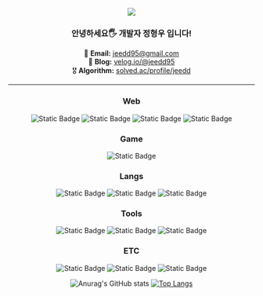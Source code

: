 <div align="center">

![](https://capsule-render.vercel.app/api?type=waving&height=300&color=gradient&text=Dev_Jeedd&reversal=false&textBg=true&animation=fadeIn&fontAlign=50)

### 안녕하세요🖐️ 개발자 정형우 입니다!
📧 **Email:** jeedd95@gmail.com<br>
📝 **Blog:** [velog.io/@jeedd95](https://velog.io/@jeedd95)<br>
🎖️ **Algorithm:** [solved.ac/profile/jeedd](https://solved.ac/profile/jeedd)

---
### Web
![Static Badge](https://img.shields.io/badge/spring-6DB33F?style=for-the-badge&logo=spring&logoColor=white)
![Static Badge](https://img.shields.io/badge/Next.js-000000?style=for-the-badge&logo=nextdotjs&logoColor=white)
![Static Badge](https://img.shields.io/badge/React-61DAFB?style=for-the-badge&logo=react&logoColor=black)
![Static Badge](https://img.shields.io/badge/html5-E34F26?style=for-the-badge&logo=html5&logoColor=white)
### Game
![Static Badge](https://img.shields.io/badge/Unity-FFFFFF?style=for-the-badge&logo=unity&logoColor=white&color=black)
### Langs
![Static Badge](https://img.shields.io/badge/C%23-00599C?style=for-the-badge)
![Static Badge](https://img.shields.io/badge/Java-007396?style=for-the-badge)
![Static Badge](https://img.shields.io/badge/javascript-F7DF1E?style=for-the-badge&logo=javascript&logoColor=black)
### Tools
![Static Badge](https://img.shields.io/badge/vscode-13B4FF?style=for-the-badge)
![Static Badge](https://img.shields.io/badge/intellij-%23000000?style=for-the-badge&logo=intellijidea)
![Static Badge](https://img.shields.io/badge/sourcetree-0052CC?style=for-the-badge&logo=sourcetree)
### ETC
![Static Badge](https://img.shields.io/badge/GIT-F05032?style=for-the-badge&logo=git&logoColor=white)
![Static Badge](https://img.shields.io/badge/notion-000000?style=for-the-badge&logo=notion)
![Static Badge](https://img.shields.io/badge/jira-0052CC?style=for-the-badge&logo=jira)


![Anurag's GitHub stats](https://github-readme-stats.vercel.app/api?username=jeedd95&theme=one_dark_pro_icons=true)
[![Top Langs](https://github-readme-stats.vercel.app/api/top-langs/?username=jeedd95&layout=donut)](https://github.com/anuraghazra/github-readme-stats)
</div>
